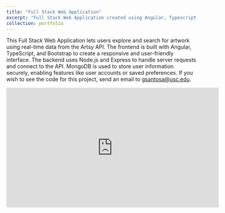 ```yaml
---
title: "Full Stack Web Application"
excerpt: "Full Stack Web Application created using Angular, Typescript, Bootstrap, JavaScript, Node.js, Express, and Artsy API<br/><img src='/images/FullStackArtsyScreenshot.png'>"
collection: portfolio
---
```


This Full Stack Web Application lets users explore and search for artwork using real-time data from the Artsy API. The frontend is built with Angular, TypeScript, and Bootstrap to create a responsive and user-friendly interface. The backend uses Node.js and Express to handle server requests and connect to the API. MongoDB is used to store user information securely, enabling features like user accounts or saved preferences. If you wish to see the code for this project, send an email to [gsantosa@usc.edu](mailto:gsantosa@usc.edu).

<iframe width="560" height="315" src="https://www.youtube.com/embed/U9OYCQyUG30" 
title="YouTube video player" frameborder="0" allow="accelerometer; autoplay; 
clipboard-write; encrypted-media; gyroscope; picture-in-picture; web-share" allowfullscreen></iframe>
